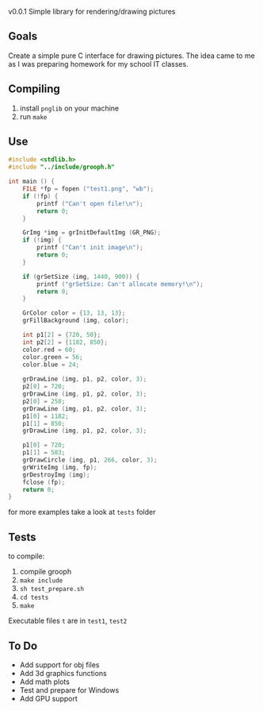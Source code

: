 v0.0.1
Simple library for rendering/drawing pictures
 
## Goals
Create a simple pure C interface for drawing pictures. The idea came to me as I was preparing homework for my school IT classes.
 
## Compiling
1) install ```pnglib``` on your machine
2) run ```make```

## Use
```c
#include <stdlib.h>
#include "../include/grooph.h"

int main () {
	FILE *fp = fopen ("test1.png", "wb");
	if (!fp) {
		printf ("Can't open file!\n");
		return 0;
	}

	GrImg *img = grInitDefaultImg (GR_PNG);
	if (!img) {
		printf ("Can't init image\n");
		return 0;
	}

	if (grSetSize (img, 1440, 900)) {
		printf ("grSetSize: Can't allocate memory!\n");
		return 0;
	}

	GrColor color = {13, 13, 13};
	grFillBackground (img, color);

	int p1[2] = {720, 50};
	int p2[2] = {1182, 850};
	color.red = 60;
	color.green = 56;
	color.blue = 24;
	
	grDrawLine (img, p1, p2, color, 3);
	p2[0] = 720;
	grDrawLine (img, p1, p2, color, 3);
	p2[0] = 258;
	grDrawLine (img, p1, p2, color, 3);
	p1[0] = 1182;
	p1[1] = 850;
	grDrawLine (img, p1, p2, color, 3);

	p1[0] = 720;
	p1[1] = 583;
	grDrawCircle (img, p1, 266, color, 3);
	grWriteImg (img, fp);
	grDestroyImg (img);
	fclose (fp);
	return 0;
}
```
for more examples take a look at ```tests``` folder

## Tests
to compile:
1) compile grooph
2) ```make include```
3) ```sh test_prepare.sh```
4) ```cd tests```
5) ```make```

Executable files ```t``` are in ```test1```, ```test2``` 

## To Do
* Add support for obj files
* Add 3d graphics functions
* Add math plots
* Test and prepare for Windows
* Add GPU support

